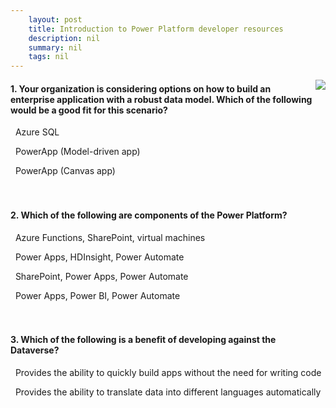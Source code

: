```yaml
---
    layout: post
    title: Introduction to Power Platform developer resources  
    description: nil
    summary: nil
    tags: nil
---
```



 <a target="_blank" href="https://docs.microsoft.com/en-us/learn/modules/introduction-developing-power-platform/5-check/"><i class="fas fa-external-link-alt"></i> </a>
 <img align="right" src="https://docs.microsoft.com/en-us/learn/achievements/introduction-developing-power-platform.svg">
####  1. Your organization is considering options on how to build an enterprise application with a robust data model.  Which of the following would be a good fit for this scenario?


<i class='far fa-square'></i> &nbsp;&nbsp;Azure SQL

<i class='fas fa-check-square' style='color: Dodgerblue;'></i> &nbsp;&nbsp;PowerApp (Model-driven app)

<i class='far fa-square'></i> &nbsp;&nbsp;PowerApp (Canvas app)
<br />
<br />
<br />

####  2. Which of the following are components of the Power Platform?


<i class='far fa-square'></i> &nbsp;&nbsp;Azure Functions, SharePoint, virtual machines

<i class='far fa-square'></i> &nbsp;&nbsp;Power Apps, HDInsight, Power Automate

<i class='far fa-square'></i> &nbsp;&nbsp;SharePoint, Power Apps, Power Automate

<i class='fas fa-check-square' style='color: Dodgerblue;'></i> &nbsp;&nbsp;Power Apps, Power BI, Power Automate
<br />
<br />
<br />

####  3. Which of the following is a benefit of developing against the Dataverse?


<i class='fas fa-check-square' style='color: Dodgerblue;'></i> &nbsp;&nbsp;Provides the ability to quickly build apps without the need for writing code

<i class='far fa-square'></i> &nbsp;&nbsp;Provides the ability to translate data into different languages automatically
<br />
<br />
<br />
